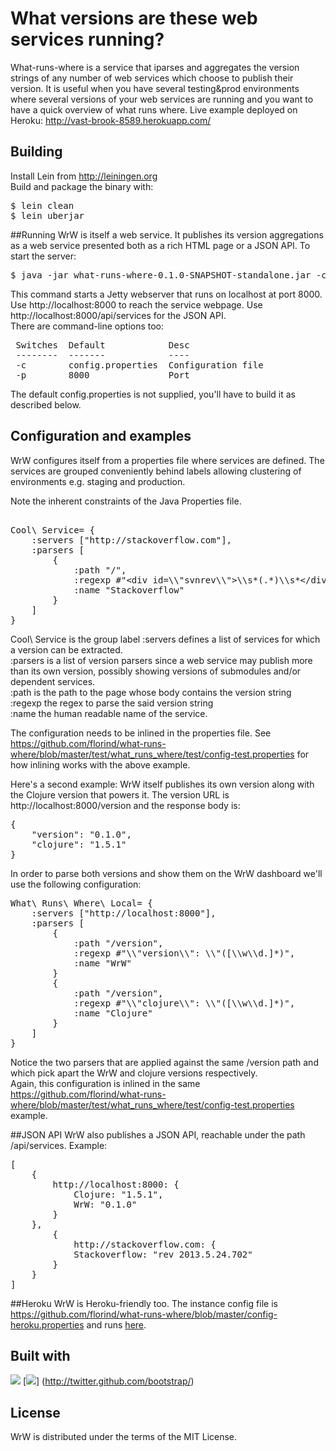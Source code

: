 # What versions are these web services running?

What-runs-where is a service that iparses and aggregates the version strings of any number of web services which choose to publish their version. 
It is useful when you have several testing&prod environments where several versions of your web services are running and you want to have a quick 
overview of what runs where.
Live example deployed on Heroku: http://vast-brook-8589.herokuapp.com/

## Building

Install Lein from http://leiningen.org<br/>
Build and package the binary with:

<pre>
$ lein clean
$ lein uberjar
</pre>

##Running
WrW is itself a web service. It publishes its version aggregations as a web service presented both as a rich HTML page or a JSON API. To start the server: 

<pre>
$ java -jar what-runs-where-0.1.0-SNAPSHOT-standalone.jar -c test/what_runs_where/test/config-test.properties
</pre>

This command starts a Jetty webserver that runs on localhost at port 8000. Use http://localhost:8000 to reach the service webpage. Use http://localhost:8000/api/services for the JSON API.<br/>
There are command-line options too:
<pre>
 Switches  Default            Desc               
 --------  -------            ----               
 -c        config.properties  Configuration file 
 -p        8000               Port               
</pre>
The default config.properties is not supplied, you'll have to build it as described below.

## Configuration and examples
WrW configures itself from a properties file where services are defined. The services are grouped conveniently behind labels allowing clustering of environments e.g. staging and production. 

Note the inherent constraints of the Java Properties file.
<pre>  
Cool\ Service= {
    :servers ["http://stackoverflow.com"], 
    :parsers [
		{
			:path "/",
			:regexp #"&lt;div id=\\"svnrev\\">\\s*(.*)\\s*&lt;/div&gt;", 
			:name "Stackoverflow"
		}
	]
}
</pre>
Cool\ Service is the group label
:servers defines a list of services for which a version can be extracted.<br/>
:parsers is a list of version parsers since a web service may publish more than its own version, possibly showing versions of submodules and/or dependent services.<br/>
:path is the path to the page whose body contains the version string<br/>
:regexp the regex to parse the said version string<br/>
:name the human readable name of the service.

The configuration needs to be inlined in the properties file. See <https://github.com/florind/what-runs-where/blob/master/test/what_runs_where/test/config-test.properties> for how inlining works with the above example. 

Here's a second example: WrW itself publishes its own version along with the Clojure version that powers it. The version URL is http://localhost:8000/version and the response body is:
<pre>
{
	"version": "0.1.0", 
	"clojure": "1.5.1"
}
</pre>

In order to parse both versions and show them on the WrW dashboard we'll use the following configuration:
<pre>
What\ Runs\ Where\ Local= {
	:servers ["http://localhost:8000"], 
	:parsers [
		{
			:path "/version", 
			:regexp #"\\"version\\": \\"([\\w\\d.]*)", 
			:name "WrW"
		}
		{
			:path "/version", 
			:regexp #"\\"clojure\\": \\"([\\w\\d.]*)", 
			:name "Clojure"
		}
	]
}
</pre>
Notice the two parsers that are applied against the same /version path and which pick apart the WrW and clojure versions respectively.<br/>
Again, this configuration is inlined in the same <https://github.com/florind/what-runs-where/blob/master/test/what_runs_where/test/config-test.properties> example.


##JSON API
WrW also publishes a JSON API, reachable under the path /api/services. Example:
<pre>
[
	{
		http://localhost:8000: {
			Clojure: "1.5.1",
			WrW: "0.1.0"
		}
	},
		{
			http://stackoverflow.com: {
			Stackoverflow: "rev 2013.5.24.702"
		}
	}
]
</pre>

##Heroku
WrW is Heroku-friendly too. The instance config file is https://github.com/florind/what-runs-where/blob/master/config-heroku.properties 
and runs <a href="http://vast-brook-8589.herokuapp.com/">here</a>.

## Built with

[<img src="http://clojure.org/space/showimage/clojure-icon.gif">](http://clojure.org) [<img src="http://twitter.github.com/bootstrap/assets/img/bs-docs-responsive-illustrations.png">] (http://twitter.github.com/bootstrap/)

## License

WrW is distributed under the terms of the MIT License.
